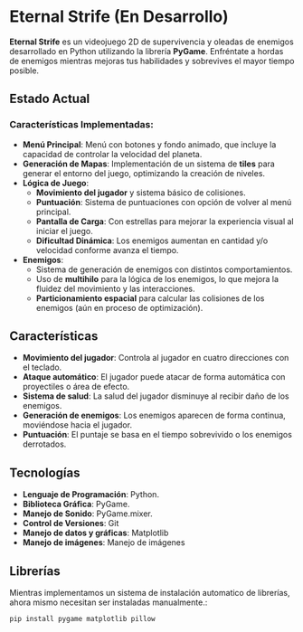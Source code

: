 # Eternal Strife (En Desarrollo)

**Eternal Strife** es un videojuego 2D de supervivencia y oleadas de enemigos desarrollado en Python utilizando la librería **PyGame**. Enfréntate a hordas de enemigos mientras mejoras tus habilidades y sobrevives el mayor tiempo posible.

## Estado Actual

### Características Implementadas:

-   **Menú Principal**: Menú con botones y fondo animado, que incluye la capacidad de controlar la velocidad del planeta.
-   **Generación de Mapas**: Implementación de un sistema de **tiles** para generar el entorno del juego, optimizando la creación de niveles.
-   **Lógica de Juego**:
    -   **Movimiento del jugador** y sistema básico de colisiones.
    -   **Puntuación**: Sistema de puntuaciones con opción de volver al menú principal.
    -   **Pantalla de Carga**: Con estrellas para mejorar la experiencia visual al iniciar el juego.
    -   **Dificultad Dinámica**: Los enemigos aumentan en cantidad y/o velocidad conforme avanza el tiempo.
-   **Enemigos**:
    -   Sistema de generación de enemigos con distintos comportamientos.
    -   Uso de **multihilo** para la lógica de los enemigos, lo que mejora la fluidez del movimiento y las interacciones.
    -   **Particionamiento espacial** para calcular las colisiones de los enemigos (aún en proceso de optimización).


## Características

-   **Movimiento del jugador**: Controla al jugador en cuatro direcciones con el teclado.
-   **Ataque automático**: El jugador puede atacar de forma automática con proyectiles o área de efecto.
-   **Sistema de salud**: La salud del jugador disminuye al recibir daño de los enemigos.
-   **Generación de enemigos**: Los enemigos aparecen de forma continua, moviéndose hacia el jugador.
-   **Puntuación**: El puntaje se basa en el tiempo sobrevivido o los enemigos derrotados.

## Tecnologías

-   **Lenguaje de Programación**: Python.
-   **Biblioteca Gráfica**: PyGame.
-   **Manejo de Sonido**: PyGame.mixer.
-   **Control de Versiones**: Git
-   **Manejo de datos y gráficas**: Matplotlib
-   **Manejo de imágenes**: Manejo de imágenes

## Librerías

Mientras implementamos un sistema de instalación automatico de librerías, ahora mismo necesitan ser instaladas manualmente.:
```bash
pip install pygame matplotlib pillow
```
